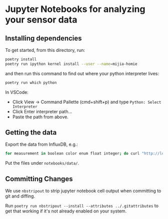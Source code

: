 # Jupyter Notebooks for analyzing your sensor data

## Installing dependencies

To get started, from this directory, run:

```bash
poetry install
poetry run ipython kernel install --user --name=mijia-homie
```

and then run this command to find out where your python interpreter lives:

```bash
poetry run which python
```

In VSCode:

- Click View -> Command Pallette (cmd+shift+p) and type `Python: Select Interpreter`
- Click Enter interpreter path...
- Paste the path from above.

## Getting the data

Export the data from InfluxDB, e.g.:

```bash
for measurement in boolean color enum float integer; do curl "http://localhost:8086/query?db=$DATABASE&u=$USERNAME&p=$PASSWORD&chunked=true" -H "Accept: application/csv" --data-urlencode "q=SELECT * FROM $measurement" > homie_$measurement.csv; done
```

Put the files under `notebooks/data/`.

## Committing Changes

We use `nbstripout` to strip jupyter notebook cell output when committing to git and diffing.

Run `poetry run nbstripout --install --attributes ../.gitattributes` to get that working if it's not already enabled on your system.
